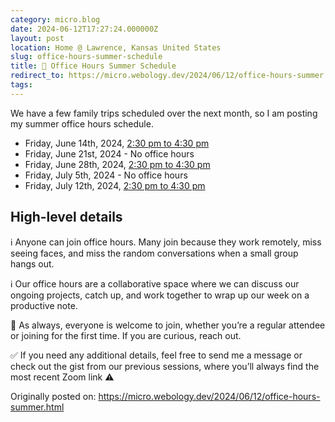 ```yaml
---
category: micro.blog
date: 2024-06-12T17:27:24.000000Z
layout: post
location: Home @ Lawrence, Kansas United States
slug: office-hours-summer-schedule
title: 📅 Office Hours Summer Schedule
redirect_to: https://micro.webology.dev/2024/06/12/office-hours-summer.html
tags:
---
```


We have a few family trips scheduled over the next month, so I am posting my summer office hours schedule.

- Friday, June 14th, 2024, [2:30 pm to 4:30 pm](https://time.is/0230PM_14_June_2024_in_CT?Jeff%27s_Office_Hours)
- Friday, June 21st, 2024 - No office hours
- Friday, June 28th, 2024, [2:30 pm to 4:30 pm](https://time.is/0230PM_28_June_2024_in_CT?Jeff%27s_Office_Hours)
- Friday, July 5th, 2024 - No office hours
- Friday, July 12th, 2024, [2:30 pm to 4:30 pm](https://time.is/0230PM_12_July_2024_in_CT?Jeff%27s_Office_Hours)

High-level details
------------------

ℹ️ Anyone can join office hours. Many join because they work remotely, miss seeing faces, and miss the random conversations when a small group hangs out.

ℹ️ Our office hours are a collaborative space where we can discuss our ongoing projects, catch up, and work together to wrap up our week on a productive note.

🙏 As always, everyone is welcome to join, whether you’re a regular attendee or joining for the first time. If you are curious, reach out.

✅ If you need any additional details, feel free to send me a message or check out the gist from our previous sessions, where you’ll always find the most recent Zoom link ⚠️

Originally posted on: https://micro.webology.dev/2024/06/12/office-hours-summer.html
